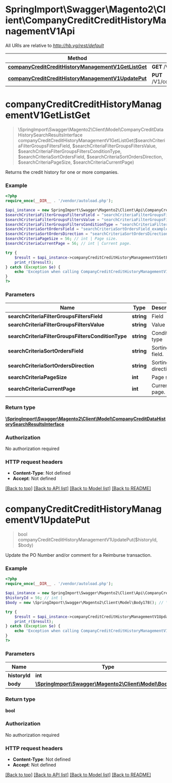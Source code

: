 # SpringImport\Swagger\Magento2\Client\CompanyCreditCreditHistoryManagementV1Api

All URIs are relative to *http://hb.vg/rest/default*

Method | HTTP request | Description
------------- | ------------- | -------------
[**companyCreditCreditHistoryManagementV1GetListGet**](CompanyCreditCreditHistoryManagementV1Api.md#companyCreditCreditHistoryManagementV1GetListGet) | **GET** /V1/companyCredits/history | 
[**companyCreditCreditHistoryManagementV1UpdatePut**](CompanyCreditCreditHistoryManagementV1Api.md#companyCreditCreditHistoryManagementV1UpdatePut) | **PUT** /V1/companyCredits/history/{historyId} | 


# **companyCreditCreditHistoryManagementV1GetListGet**
> \SpringImport\Swagger\Magento2\Client\Model\CompanyCreditDataHistorySearchResultsInterface companyCreditCreditHistoryManagementV1GetListGet($searchCriteriaFilterGroupsFiltersField, $searchCriteriaFilterGroupsFiltersValue, $searchCriteriaFilterGroupsFiltersConditionType, $searchCriteriaSortOrdersField, $searchCriteriaSortOrdersDirection, $searchCriteriaPageSize, $searchCriteriaCurrentPage)



Returns the credit history for one or more companies.

### Example
```php
<?php
require_once(__DIR__ . '/vendor/autoload.php');

$api_instance = new SpringImport\Swagger\Magento2\Client\Api\CompanyCreditCreditHistoryManagementV1Api();
$searchCriteriaFilterGroupsFiltersField = "searchCriteriaFilterGroupsFiltersField_example"; // string | Field
$searchCriteriaFilterGroupsFiltersValue = "searchCriteriaFilterGroupsFiltersValue_example"; // string | Value
$searchCriteriaFilterGroupsFiltersConditionType = "searchCriteriaFilterGroupsFiltersConditionType_example"; // string | Condition type
$searchCriteriaSortOrdersField = "searchCriteriaSortOrdersField_example"; // string | Sorting field.
$searchCriteriaSortOrdersDirection = "searchCriteriaSortOrdersDirection_example"; // string | Sorting direction.
$searchCriteriaPageSize = 56; // int | Page size.
$searchCriteriaCurrentPage = 56; // int | Current page.

try {
    $result = $api_instance->companyCreditCreditHistoryManagementV1GetListGet($searchCriteriaFilterGroupsFiltersField, $searchCriteriaFilterGroupsFiltersValue, $searchCriteriaFilterGroupsFiltersConditionType, $searchCriteriaSortOrdersField, $searchCriteriaSortOrdersDirection, $searchCriteriaPageSize, $searchCriteriaCurrentPage);
    print_r($result);
} catch (Exception $e) {
    echo 'Exception when calling CompanyCreditCreditHistoryManagementV1Api->companyCreditCreditHistoryManagementV1GetListGet: ', $e->getMessage(), PHP_EOL;
}
?>
```

### Parameters

Name | Type | Description  | Notes
------------- | ------------- | ------------- | -------------
 **searchCriteriaFilterGroupsFiltersField** | **string**| Field | [optional]
 **searchCriteriaFilterGroupsFiltersValue** | **string**| Value | [optional]
 **searchCriteriaFilterGroupsFiltersConditionType** | **string**| Condition type | [optional]
 **searchCriteriaSortOrdersField** | **string**| Sorting field. | [optional]
 **searchCriteriaSortOrdersDirection** | **string**| Sorting direction. | [optional]
 **searchCriteriaPageSize** | **int**| Page size. | [optional]
 **searchCriteriaCurrentPage** | **int**| Current page. | [optional]

### Return type

[**\SpringImport\Swagger\Magento2\Client\Model\CompanyCreditDataHistorySearchResultsInterface**](../Model/CompanyCreditDataHistorySearchResultsInterface.md)

### Authorization

No authorization required

### HTTP request headers

 - **Content-Type**: Not defined
 - **Accept**: Not defined

[[Back to top]](#) [[Back to API list]](../../README.md#documentation-for-api-endpoints) [[Back to Model list]](../../README.md#documentation-for-models) [[Back to README]](../../README.md)

# **companyCreditCreditHistoryManagementV1UpdatePut**
> bool companyCreditCreditHistoryManagementV1UpdatePut($historyId, $body)



Update the PO Number and/or comment for a Reimburse transaction.

### Example
```php
<?php
require_once(__DIR__ . '/vendor/autoload.php');

$api_instance = new SpringImport\Swagger\Magento2\Client\Api\CompanyCreditCreditHistoryManagementV1Api();
$historyId = 56; // int | 
$body = new \SpringImport\Swagger\Magento2\Client\Model\Body178(); // \SpringImport\Swagger\Magento2\Client\Model\Body178 | 

try {
    $result = $api_instance->companyCreditCreditHistoryManagementV1UpdatePut($historyId, $body);
    print_r($result);
} catch (Exception $e) {
    echo 'Exception when calling CompanyCreditCreditHistoryManagementV1Api->companyCreditCreditHistoryManagementV1UpdatePut: ', $e->getMessage(), PHP_EOL;
}
?>
```

### Parameters

Name | Type | Description  | Notes
------------- | ------------- | ------------- | -------------
 **historyId** | **int**|  |
 **body** | [**\SpringImport\Swagger\Magento2\Client\Model\Body178**](../Model/\SpringImport\Swagger\Magento2\Client\Model\Body178.md)|  | [optional]

### Return type

**bool**

### Authorization

No authorization required

### HTTP request headers

 - **Content-Type**: Not defined
 - **Accept**: Not defined

[[Back to top]](#) [[Back to API list]](../../README.md#documentation-for-api-endpoints) [[Back to Model list]](../../README.md#documentation-for-models) [[Back to README]](../../README.md)

